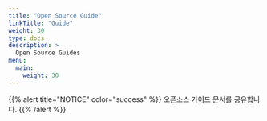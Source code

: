 ```yaml
---
title: "Open Source Guide"
linkTitle: "Guide"
weight: 30
type: docs
description: >
  Open Source Guides
menu:
  main:
    weight: 30
---
```


{{% alert title="NOTICE" color="success" %}}
오픈소스 가이드 문서를 공유합니다.
{{% /alert %}}

